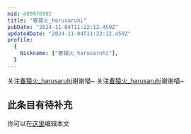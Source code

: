 ```yaml
---
mid: 488976992
title: "春猿火_harusaruhi"
pubDate: "2024-11-04T11:22:12.459Z"
updatedDate: "2024-11-04T11:22:12.459Z"
profile:
  {
    Nickname: ["春猿火_harusaruhi"],
  }
---
```


关注[春猿火_harusaruhi](https://space.bilibili.com/488976992)谢谢喵~ 关注[春猿火_harusaruhi](https://space.bilibili.com/488976992)谢谢喵~

## 此条目有待补充
你可以在[这里](https://github.com/Yuhanawa/VTuber.ICU/edit/master/src/content/v/春猿火_harusaruhi/index.md)编辑本文
